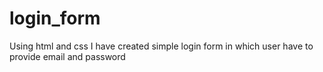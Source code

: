 # login_form

Using html and css I have created simple login form in which user have to provide email and password
